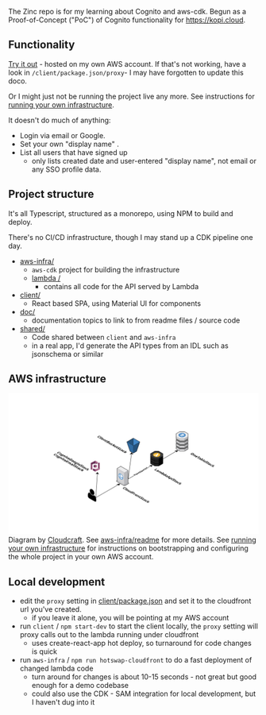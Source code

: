 The Zinc repo is for my learning about Cognito and aws-cdk.
Begun as a Proof-of-Concept ("PoC") of Cognito functionality for 
https://kopi.cloud.


## Functionality

[Try it out](https://d3q1l9etnq2dqk.cloudfront.net) - hosted on my own AWS 
account.  If that's not working, have a look in `/client/package.json/proxy`- 
I may have forgotten to update this doco.

Or I might just not be running the project live any more.  See instructions for 
[running your own infrastructure](doc/running-own-infra.md).

It doesn't do much of anything:
* Login via email or Google.
* Set your own "display name" .
* List all users that have signed up 
  * only lists created date and user-entered "display name", 
  not email or any SSO profile data.

## Project structure

It's all Typescript, structured as a monorepo, using NPM to build and deploy.

There's no CI/CD infrastructure, though I may stand up a CDK pipeline one day.

* [aws-infra/](aws-infra)
  * `aws-cdk` project for building the infrastructure
  * [lambda /](aws-infra/lambda)
    * contains all code for the API served by Lambda  
* [client/](client)
  * React based SPA, using Material UI for components 
* [doc/](doc)
  * documentation topics to link to from readme files / source code  
* [shared/](shared)
  * Code shared between `client` and `aws-infra`
  * in a real app, I'd generate the API types from an IDL such as jsonschema or 
  similar 


## AWS infrastructure

![architecture](doc/aws-infra.svg)
Diagram by [Cloudcraft](https://www.cloudcraft.co/).
See [aws-infra/readme](aws-infra/readme.md) for more details.
See [running your own infrastructure](doc/running-own-infra.md) for 
instructions on bootstrapping and configuring the whole project in your own 
AWS account.

## Local development 
* edit the `proxy` setting in [client/package.json](./client/package.json) and
set it to the cloudfront url you've created.
  * if you leave it alone, you will be pointing at my AWS account
* run `client` / `npm start-dev` to start the client locally, the `proxy` setting 
will proxy calls out to the lambda running under cloudfront
  * uses create-react-app hot deploy, so turnaround for code changes is quick 
* run `aws-infra` / `npm run hotswap-cloudfront` to do a fast deployment of 
changed lambda code
  * turn around for changes is about 10-15 seconds - not great but good enough
  for a demo codebase
  * could also use the CDK - SAM integration for local development, but I 
  haven't dug into it


